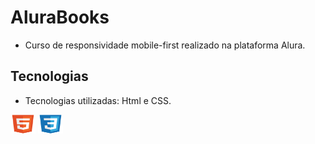 # AluraBooks

- Curso de responsividade mobile-first realizado na plataforma Alura.

<div style="display: inline_block">
  <h2> Tecnologias </h2>
  
  <ul> 
    <li> Tecnologias utilizadas: Html e CSS. </li> 
  </ul>
  
  <img align="center" alt="Icon-HTML" height="30" width="40" src="https://raw.githubusercontent.com/devicons/devicon/master/icons/html5/html5-original.svg" />
  <img align="center" alt="Icon-CSS" height="30" width="40" src="https://raw.githubusercontent.com/devicons/devicon/master/icons/css3/css3-original.svg" />
</div>
